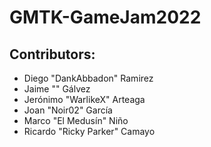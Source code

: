 # GMTK-GameJam2022


## Contributors:

* Diego "DankAbbadon" Ramirez
* Jaime "" Gálvez
* Jerónimo "WarlikeX" Arteaga
* Joan "Noir02" García
* Marco "El Medusín" Niño
* Ricardo "Ricky Parker" Camayo 
